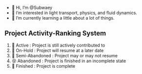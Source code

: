 - 👋 Hi, I’m @Subwaey
- 👀 I’m interested in light transport, physics, and fluid dynamics.
- 🌱 I’m currently learning a little about a lot of things.

## Project Activity-Ranking System
1) 🌟 Active : Project is still actively contributed to
2) 🛑 On-Hold : Project will resume at a later date
3) 🎲 Semi-Abandoned : Project may or may not resume
4) 😵 Abandoned : Project is finished in an incomplete state
5) 🎉 Finished : Project is complete
